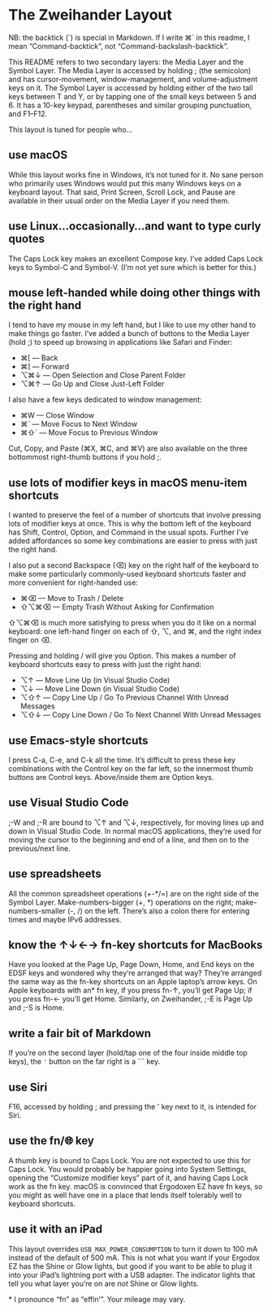 # The Zweihander Layout

NB: the backtick (\`) is special in Markdown. If I write ⌘\` in this readme, I mean “Command-backtick”, not “Command-backslash-backtick”.

This README refers to two secondary layers: the Media Layer and the Symbol Layer. The Media Layer is accessed by holding ; (the semicolon) and has cursor-movement, window-management, and volume-adjustment keys on it. The Symbol Layer is accessed by holding either of the two tall keys between T and Y, or by tapping one of the small keys between 5 and 6. It has a 10-key keypad, parentheses and similar grouping punctuation, and F1–F12.

This layout is tuned for people who…

## use macOS

While this layout works fine in Windows, it’s not tuned for it. No sane person who primarily uses Windows would put this many Windows keys on a keyboard layout. That said, Print Screen, Scroll Lock, and Pause are available in their usual order on the Media Layer if you need them.

## use Linux…occasionally…and want to type curly quotes

The Caps Lock key makes an excellent Compose key. I’ve added Caps Lock keys to Symbol-C and Symbol-V. (I’m not yet sure which is better for this.)

## mouse left-handed while doing other things with the right hand

I tend to have my mouse in my left hand, but I like to use my other hand to make things go faster. I’ve added a bunch of buttons to the Media Layer (hold ;) to speed up browsing in applications like Safari and Finder:

- ⌘[ — Back
- ⌘] — Forward
- ⌥⌘↓ — Open Selection and Close Parent Folder
- ⌥⌘↑ — Go Up and Close Just-Left Folder

I also have a few keys dedicated to window management:

- ⌘W — Close Window
- ⌘\` — Move Focus to Next Window
- ⌘⇧\` — Move Focus to Previous Window

Cut, Copy, and Paste (⌘X, ⌘C, and ⌘V) are also available on the three bottommost right-thumb buttons if you hold ;.

## use lots of modifier keys in macOS menu-item shortcuts

I wanted to preserve the feel of a number of shortcuts that involve pressing lots of modifier keys at once. This is why the bottom left of the keyboard has Shift, Control, Option, and Command in the usual spots. Further I’ve added affordances so some key combinations are easier to press with just the right hand.

I also put a second Backspace (⌫) key on the right half of the keyboard to make some particularly commonly-used keyboard shortcuts faster and more convenient for right-handed use:

- ⌘⌫ — Move to Trash / Delete
- ⇧⌥⌘⌫ — Empty Trash Without Asking for Confirmation

⇧⌥⌘⌫ is much more satisfying to press when you do it like on a normal keyboard: one left-hand finger on each of ⇧, ⌥, and ⌘, and the right index finger on ⌫.

Pressing and holding / will give you Option. This makes a number of keyboard shortcuts easy to press with just the right hand:

- ⌥↑ — Move Line Up   (in Visual Studio Code)
- ⌥↓ — Move Line Down (in Visual Studio Code)
- ⌥⇧↑ — Copy Line Up / Go To Previous Channel With Unread Messages
- ⌥⇧↓ — Copy Line Down / Go To Next Channel With Unread Messages

## use Emacs-style shortcuts

I press C-a, C-e, and C-k all the time. It’s difficult to press these key combinations with the Control key on the far left, so the innermost thumb buttons are Control keys. Above/inside them are Option keys.

## use Visual Studio Code

;-W and ;-R are bound to ⌥↑ and ⌥↓, respectively, for moving lines up and down in Visual Studio Code. In normal macOS applications, they’re used for moving the cursor to the beginning and end of a line, and then on to the previous/next line.

## use spreadsheets

All the common spreadsheet operations (+-*/=) are on the right side of the Symbol Layer. Make-numbers-bigger (+, \*) operations on the right; make-numbers-smaller (-, /) on the left. There’s also a colon there for entering times and maybe IPv6 addresses.

## know the ↑↓←→ fn-key shortcuts for MacBooks

Have you looked at the Page Up, Page Down, Home, and End keys on the EDSF keys and wondered why they’re arranged that way? They’re arranged the same way as the fn-key shortcuts on an Apple laptop’s arrow keys. On Apple keyboards with an\* fn key, if you press fn-↑, you’ll get Page Up; if you press fn-← you’ll get Home. Similarly, on Zweihander, ;-E is Page Up and ;-S is Home.

## write a fair bit of Markdown

If you’re on the second layer (hold/tap one of the four inside middle top keys), the `'` button on the far right is a `\`` key.

## use Siri

F16, accessed by holding ; and pressing the ' key next to it, is intended for Siri.

## use the fn/🌐︎︎︎ key

A thumb key is bound to Caps Lock. You are not expected to use this for Caps Lock. You would probably be happier going into System Settings, opening the “Customize modifier keys” part of it, and having Caps Lock work as the fn key. macOS is convinced that Ergodoxen EZ have fn keys, so you might as well have one in a place that lends itself tolerably well to keyboard shortcuts.

## use it with an iPad

This layout overrides `USB_MAX_POWER_CONSUMPTION` to turn it down to 100 mA instead of the default of 500 mA. This is not what you want if your Ergodox EZ has the Shine or Glow lights, but good if you want to be able to plug it into your iPad’s lightning port with a USB adapter. The indicator lights that tell you what layer you’re on are _not_ Shine or Glow lights.

\* I pronounce “fn” as “effin’”. Your mileage may vary.
